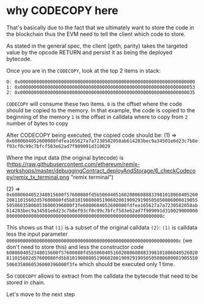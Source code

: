 # why CODECOPY here

That's basically due to the fact that we ultimately want to store the code in the blockchain thus the EVM need to tell the client which code to store.

As stated in the general spec, the client (geth, parity) takes the targeted value by the opcode RETURN and persist it as being the deployed bytecode.

Once you are in the `CODECOPY`, look at the top 2 items in stack:

`0: 0x0000000000000000000000000000000000000000000000000000000000000000`
`1: 0x0000000000000000000000000000000000000000000000000000000000000053`
`2: 0x0000000000000000000000000000000000000000000000000000000000000035`

`CODECOPY` will consume these two items.
`0` is the offset where the code should be copied to the memory. In that example, the code is copied to the beginning of the memory
`1` is the offset in calldata where to copy from
`2` number of bytes to copy

After CODECOPY being executed, the copied code should be:
(1) => `0x6080604052600080fdfea165627a7a7230582058ab614283bec9a34501e6d23c7b8ef93cf0c99c7bfcf583e62ad7f909091d310029`

Where the input data (the original bytecode) is
(https://raw.githubusercontent.com/ethereum/remix-workshops/master/debuggingContract_deployAndStorage/6_checkCodecopy/remix_tx_terminal.png "remix terminal")

(2) => `0x6080604052348015600f57600080fd5b50604051602080608883398101806040526020811015602d57600080fd5b8101908080519060200190929190505050806000819055505060358060536000396000f3fe6080604052600080fdfea165627a7a7230582058ab614283bec9a34501e6d23c7b8ef93cf0c99c7bfcf583e62ad7f909091d310029000000000000000000000000000000000000000000000000000000000000000c`

This shows us that `(1)` is a subset of the original calldata `(2)`:
`(1)` is calldata less the input parameter `000000000000000000000000000000000000000000000000000000000000000c` (we don't need to store this)
and less the constructor code `6080604052348015600f57600080fd5b50604051602080608883398101806040526020811015602d57600080fd5b8101908080519060200190929190505050806000819055505060358060536000396000f3fe` which should be executed only 1 time.

So `CODECOPY` allows to extract from the calldata the bytecode that need to be stored in chain.

Let's move to the next step

